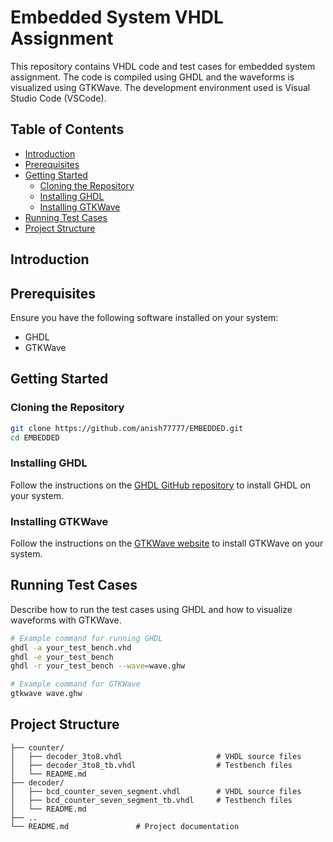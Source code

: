 # Embedded System VHDL Assignment

This repository contains VHDL code and test cases for  embedded system assignment. The code is compiled using GHDL and the waveforms is visualized using GTKWave. The development environment used is Visual Studio Code (VSCode).

## Table of Contents

- [Introduction](#introduction)
- [Prerequisites](#prerequisites)
- [Getting Started](#getting-started)
  - [Cloning the Repository](#cloning-the-repository)
  - [Installing GHDL](#installing-ghdl)
  - [Installing GTKWave](#installing-gtkwave)
- [Running Test Cases](#running-test-cases)
- [Project Structure](#project-structure)

## Introduction


## Prerequisites

Ensure you have the following software installed on your system:

- GHDL
- GTKWave

## Getting Started

### Cloning the Repository

```bash
git clone https://github.com/anish77777/EMBEDDED.git
cd EMBEDDED
```

### Installing GHDL

Follow the instructions on the [GHDL GitHub repository](https://github.com/ghdl/ghdl) to install GHDL on your system.

### Installing GTKWave

Follow the instructions on the [GTKWave website](http://gtkwave.sourceforge.net/) to install GTKWave on your system.

## Running Test Cases

Describe how to run the test cases using GHDL and how to visualize waveforms with GTKWave.

```bash
# Example command for running GHDL
ghdl -a your_test_bench.vhd
ghdl -e your_test_bench
ghdl -r your_test_bench --wave=wave.ghw
```

```bash
# Example command for GTKWave
gtkwave wave.ghw
```

## Project Structure


```
├── counter/            
│   ├── decoder_3to8.vhdl                     # VHDL source files
│   ├── decoder_3to8_tb.vhdl                  # Testbench files
│   └── README.md
├── decoder/               
│   ├── bcd_counter_seven_segment.vhdl        # VHDL source files
│   ├── bcd_counter_seven_segment_tb.vhdl     # Testbench files
│   └── README.md
├── ..                      
└── README.md               # Project documentation
```

